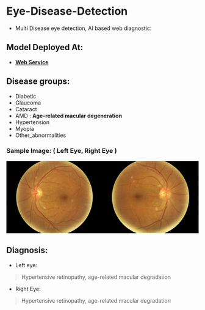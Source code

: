 # Eye-Disease-Detection

* Multi Disease eye detection, AI based web diagnostic:

## Model Deployed At:  

* [**Web Service**](https://sightnet-v1.onrender.com/)


## Disease groups:
* Diabetic	
* Glaucoma	
* Cataract	
* AMD	 : **Age-related macular degeneration**
* Hypertension	
* Myopia
* Other_abnormalities

### Sample Image: ( Left Eye, Right Eye )
![kd](https://raw.githubusercontent.com/shadab4150/Eye-Disease-Detection/master/shadab.png)

## Diagnosis: 
* Left eye:
> Hypertensive retinopathy, age-related macular degradation

* Right Eye:
> Hypertensive retinopathy, age-related macular degradation



